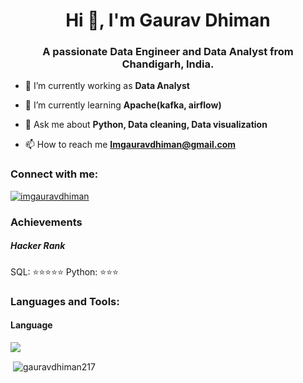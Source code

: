 <h1 align="center">Hi 👋, I'm Gaurav Dhiman</h1>
<h3 align="center">A passionate Data Engineer and Data Analyst from Chandigarh, India.</h3>

- 🔭 I’m currently working as **Data Analyst**

- 🌱 I’m currently learning **Apache(kafka, airflow)**

- 💬 Ask me about **Python, Data cleaning, Data visualization**

- 📫 How to reach me **Imgauravdhiman@gmail.com**

<h3 align="left">Connect with me:</h3>
<p align="left">
<a href="https://linkedin.com/in/imgauravdhiman" target="blank">
<img align="center" src="https://img.shields.io/badge/LinkedIn-0077B5?style=for-the-badge&logo=linkedin&logoColor=white" alt="imgauravdhiman" /></a>
</p>
<h3> Achievements </h3>
<h5>Hacker Rank</h5>
SQL: &#11088;&#11088;&#11088;&#11088;&#11088;
Python: &#11088;&#11088;&#11088;
<h3 align="left">Languages and Tools:</h3>
<h4>Language</h4>
<p>
  <a href="https://skillicons.dev">
    <img src="https://skillicons.dev/icons?i=python,html,css,mysql,mongodb,git,aws,django,vscode" />
  </a>
</p>
<p>&nbsp;<img align="center" src="https://github-readme-stats.vercel.app/api?username=gauravdhiman217&show_icons=true&locale=en" alt="gauravdhiman217" /></p>
